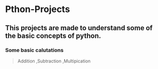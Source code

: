# Pthon-Projects

## This projects are made to understand some of the basic concepts of python.

### Some basic calutations
> Addition
> ,Subtraction
> ,Multipication
